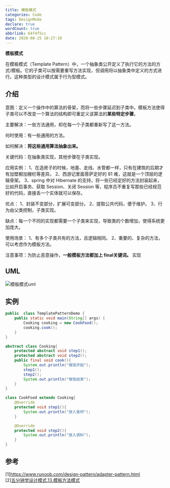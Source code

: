 ```yaml
---
title: 模板模式
categories: Code
tags: DesignMode
declare: true
wordCount: true
abbrlink: 64f4f5cc
date: 2020-08-25 10:27:10
---
```

**模板模式**

在模板模式（Template Pattern）中，一个抽象类公开定义了执行它的方法的方式/模板。它的子类可以按需要重写方法实现，但调用将以抽象类中定义的方式进行。这种类型的设计模式属于行为型模式。

<!-- more-->

## 介绍

意图：定义一个操作中的算法的骨架，而将一些步骤延迟到子类中。模板方法使得子类可以不改变一个算法的结构即可重定义该算法的**某些特定步骤**。

主要解决：一些方法通用，却在每一个子类都重新写了这一方法。

何时使用：有一些通用的方法。

如何解决：**将这些通用算法抽象出来。**

关键代码：在抽象类实现，其他步骤在子类实现。

应用实例： 1、在造房子的时候，地基、走线、水管都一样，只有在建筑的后期才有加壁橱加栅栏等差异。 2、西游记里面菩萨定好的 81 难，这就是一个顶层的逻辑骨架。 3、spring 中对 Hibernate 的支持，将一些已经定好的方法封装起来，比如开启事务、获取 Session、关闭 Session 等，程序员不重复写那些已经规范好的代码，直接丢一个实体就可以保存。

优点： 1、封装不变部分，扩展可变部分。 2、提取公共代码，便于维护。 3、行为由父类控制，子类实现。

缺点：每一个不同的实现都需要一个子类来实现，导致类的个数增加，使得系统更加庞大。

使用场景： 1、有多个子类共有的方法，且逻辑相同。 2、重要的、复杂的方法，可以考虑作为模板方法。

注意事项：为防止恶意操作，**一般模板方法都加上 final关键词。**
实现

## UML
![模板模式uml](https://www.runoob.com/wp-content/uploads/2014/08/template_pattern_uml_diagram.jpg)

## 实例
```java
public  class TemplatePatternDemo {
    public static void main(String[] args) {
        Cooking cooking = new CookFood();
        cooking.cook();
    }
}

abstract class Cooking{
    protected abstract void step1();
    protected abstract void step2();
    public final void cook(){
        System.out.println("做饭开始");
        step1();
        step2();
        System.out.println("做饭结束");
    }
}

class CookFood extends Cooking{
    @Override
    protected void step1(){
        System.out.println("放入食材");
    }

    @Override
    protected void step2(){
        System.out.println("放入调料");
    }
}
```


## 参考   
<div style="margin-left: 5px  font-size:16px;">
[1]<a href="https://www.runoob.com/design-pattern/adapter-pattern.html">https://www.runoob.com/design-pattern/adapter-pattern.html</a><br>
[2]<a href="https://www.bilibili.com/video/BV1kk4y117j5">五分钟学设计模式.13.模板方法模式</a><br>
</div> 